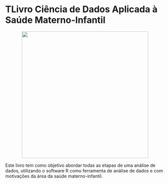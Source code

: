 # TLivro Ciência de Dados Aplicada à Saúde Materno-Infantil

<p align="center">

<img src="livro.png" width="400"/>

</p>

Este livro tem como objetivo abordar todas as etapas de uma análise de dados, utilizando o software R como ferramenta de análise de dados e com motivações da área da saúde materno-infantil.
